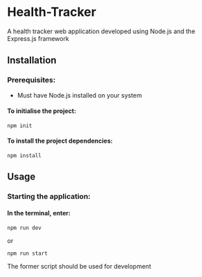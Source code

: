 # Health-Tracker
A health tracker web application developed using Node.js and the Express.js framework

## Installation
### Prerequisites:
* Must have Node.js installed on your system

#### To initialise the project:
```
npm init
```

#### To install the project dependencies:
```
npm install
```

## Usage
### Starting the application:
#### In the terminal, enter:
``` 
npm run dev
```

or

```
npm run start
```

The former script should be used for development